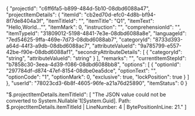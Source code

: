 {
  "projectId": "c6ff6fa5-b899-484d-5b10-08dbd6088a47",
  "projectItemDetails": {
    "itemId": "cb2ed70d-efc0-4d8b-bf94-8f7de8404a3f",
    "itemTitleId": "",
    "itemTitle": "Q1",
    "itemText": "Hello,World…"",
    "itemMark": 0,
    "instruction": "",
    "comprehensionId": "",
    "itemTypeId": "31809012-5198-4841-7e3e-08dbd6088a8e",
    "languageId": "7ed54625-9ffa-469e-7d73-08dbd6088ab7",
    "categoryId": "8733d393-a64d-44f3-a9db-08dbd6088ac7",
    "attributeValueId": "9a785799-e557-42be-f90e-08dbd6088af1",
    "secondryAttributeDetails": [
      {
        "categoryId": "string",
        "attributeValueId": "string"
      }
    ],
    "remarks": "",
    "currentItemStepId": "b7858c30-3eea-4d39-f086-08dbd6088bb8",
    "options": [
      {
        "optionId": "297784df-d874-47ef-8154-08dbe0ea5dce",
        "optionText": "",
        "optionCode": "1",
        "optionMark": 0,
        "exclusive": true,
        "lockPosition": true
      }
    ]
  },
  "userId": "78023cd3-6b8f-4605-96fe-a21a76d25890",
  "itemStatus": 0
}




"$.projectItemDetails.itemTitleId": [
      "The JSON value could not be converted to System.Nullable`1[System.Guid]. Path: $.projectItemDetails.itemTitleId | LineNumber: 4 | BytePositionInLine: 21."
    ]
